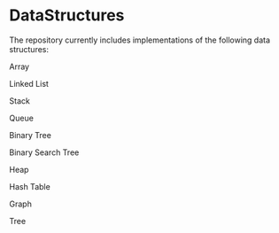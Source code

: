# DataStructures

The repository currently includes implementations of the following data structures:

Array 

Linked List

Stack

Queue

Binary Tree

Binary Search Tree

Heap

Hash Table

Graph

Tree

